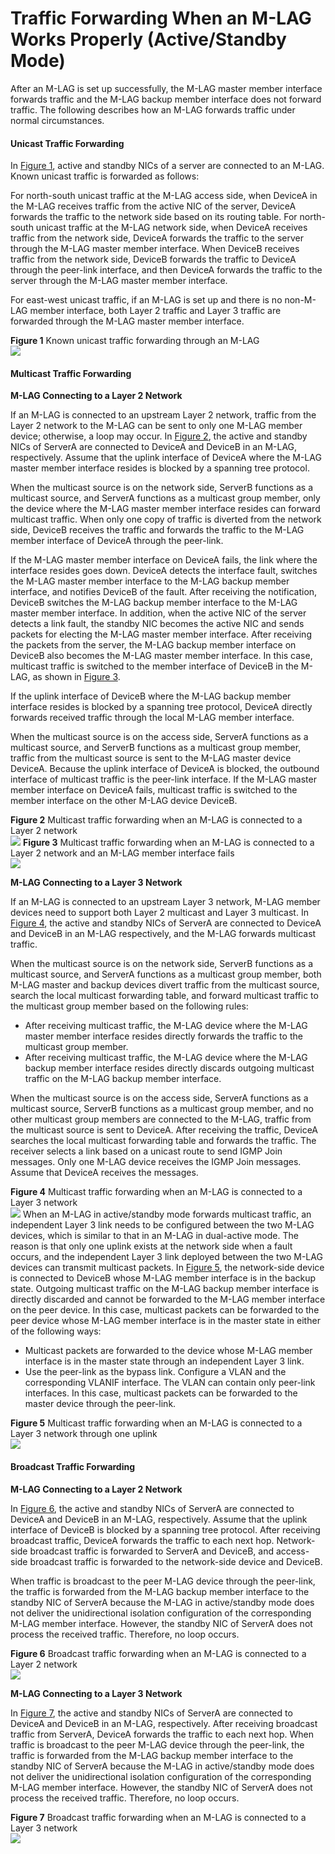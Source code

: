 Traffic Forwarding When an M-LAG Works Properly (Active/Standby Mode)
=====================================================================

After an M-LAG is set up successfully, the M-LAG master member interface forwards traffic and the M-LAG backup member interface does not forward traffic. The following describes how an M-LAG forwards traffic under normal circumstances.

#### Unicast Traffic Forwarding

In [Figure 1](#EN-US_CONCEPT_0000001564128885__fig8165131607), active and standby NICs of a server are connected to an M-LAG. Known unicast traffic is forwarded as follows:

For north-south unicast traffic at the M-LAG access side, when DeviceA in the M-LAG receives traffic from the active NIC of the server, DeviceA forwards the traffic to the network side based on its routing table. For north-south unicast traffic at the M-LAG network side, when DeviceA receives traffic from the network side, DeviceA forwards the traffic to the server through the M-LAG master member interface. When DeviceB receives traffic from the network side, DeviceB forwards the traffic to DeviceA through the peer-link interface, and then DeviceA forwards the traffic to the server through the M-LAG master member interface.

For east-west unicast traffic, if an M-LAG is set up and there is no non-M-LAG member interface, both Layer 2 traffic and Layer 3 traffic are forwarded through the M-LAG master member interface.

**Figure 1** Known unicast traffic forwarding through an M-LAG  
![](../images/en-us_image_0000001564009233.png)

#### Multicast Traffic Forwarding

**M-LAG Connecting to a Layer 2 Network**

If an M-LAG is connected to an upstream Layer 2 network, traffic from the Layer 2 network to the M-LAG can be sent to only one M-LAG member device; otherwise, a loop may occur. In [Figure 2](#EN-US_CONCEPT_0000001564128885__fig9824933163012), the active and standby NICs of ServerA are connected to DeviceA and DeviceB in an M-LAG, respectively. Assume that the uplink interface of DeviceA where the M-LAG master member interface resides is blocked by a spanning tree protocol.

When the multicast source is on the network side, ServerB functions as a multicast source, and ServerA functions as a multicast group member, only the device where the M-LAG master member interface resides can forward multicast traffic. When only one copy of traffic is diverted from the network side, DeviceB receives the traffic and forwards the traffic to the M-LAG member interface of DeviceA through the peer-link.

If the M-LAG master member interface on DeviceA fails, the link where the interface resides goes down. DeviceA detects the interface fault, switches the M-LAG master member interface to the M-LAG backup member interface, and notifies DeviceB of the fault. After receiving the notification, DeviceB switches the M-LAG backup member interface to the M-LAG master member interface. In addition, when the active NIC of the server detects a link fault, the standby NIC becomes the active NIC and sends packets for electing the M-LAG master member interface. After receiving the packets from the server, the M-LAG backup member interface on DeviceB also becomes the M-LAG master member interface. In this case, multicast traffic is switched to the member interface of DeviceB in the M-LAG, as shown in [Figure 3](#EN-US_CONCEPT_0000001564128885__fig10746101111315).

If the uplink interface of DeviceB where the M-LAG backup member interface resides is blocked by a spanning tree protocol, DeviceA directly forwards received traffic through the local M-LAG member interface.

When the multicast source is on the access side, ServerA functions as a multicast source, and ServerB functions as a multicast group member, traffic from the multicast source is sent to the M-LAG master device DeviceA. Because the uplink interface of DeviceA is blocked, the outbound interface of multicast traffic is the peer-link interface. If the M-LAG master member interface on DeviceA fails, multicast traffic is switched to the member interface on the other M-LAG device DeviceB.

**Figure 2** Multicast traffic forwarding when an M-LAG is connected to a Layer 2 network  
![](../images/en-us_image_0000001563769285.png)
**Figure 3** Multicast traffic forwarding when an M-LAG is connected to a Layer 2 network and an M-LAG member interface fails  
![](../images/en-us_image_0000001938968532.png)

**M-LAG Connecting to a Layer 3 Network**

If an M-LAG is connected to an upstream Layer 3 network, M-LAG member devices need to support both Layer 2 multicast and Layer 3 multicast. In [Figure 4](#EN-US_CONCEPT_0000001564128885__fig1849619553310), the active and standby NICs of ServerA are connected to DeviceA and DeviceB in an M-LAG respectively, and the M-LAG forwards multicast traffic.

When the multicast source is on the network side, ServerB functions as a multicast source, and ServerA functions as a multicast group member, both M-LAG master and backup devices divert traffic from the multicast source, search the local multicast forwarding table, and forward multicast traffic to the multicast group member based on the following rules:

* After receiving multicast traffic, the M-LAG device where the M-LAG master member interface resides directly forwards the traffic to the multicast group member.
* After receiving multicast traffic, the M-LAG device where the M-LAG backup member interface resides directly discards outgoing multicast traffic on the M-LAG backup member interface.

When the multicast source is on the access side, ServerA functions as a multicast source, ServerB functions as a multicast group member, and no other multicast group members are connected to the M-LAG, traffic from the multicast source is sent to DeviceA. After receiving the traffic, DeviceA searches the local multicast forwarding table and forwards the traffic. The receiver selects a link based on a unicast route to send IGMP Join messages. Only one M-LAG device receives the IGMP Join messages. Assume that DeviceA receives the messages.

**Figure 4** Multicast traffic forwarding when an M-LAG is connected to a Layer 3 network  
![](../images/en-us_image_0000001939128364.png)
When an M-LAG in active/standby mode forwards multicast traffic, an independent Layer 3 link needs to be configured between the two M-LAG devices, which is similar to that in an M-LAG in dual-active mode. The reason is that only one uplink exists at the network side when a fault occurs, and the independent Layer 3 link deployed between the two M-LAG devices can transmit multicast packets. In [Figure 5](#EN-US_CONCEPT_0000001564128885__fig18332836368), the network-side device is connected to DeviceB whose M-LAG member interface is in the backup state. Outgoing multicast traffic on the M-LAG backup member interface is directly discarded and cannot be forwarded to the M-LAG member interface on the peer device. In this case, multicast packets can be forwarded to the peer device whose M-LAG member interface is in the master state in either of the following ways:

* Multicast packets are forwarded to the device whose M-LAG member interface is in the master state through an independent Layer 3 link.
* Use the peer-link as the bypass link. Configure a VLAN and the corresponding VLANIF interface. The VLAN can contain only peer-link interfaces. In this case, multicast packets can be forwarded to the master device through the peer-link.

**Figure 5** Multicast traffic forwarding when an M-LAG is connected to a Layer 3 network through one uplink  
![](../images/en-us_image_0000001512689830.png)

#### Broadcast Traffic Forwarding

**M-LAG Connecting to a Layer 2 Network**

In [Figure 6](#EN-US_CONCEPT_0000001564128885__fig798410512597), the active and standby NICs of ServerA are connected to DeviceA and DeviceB in an M-LAG, respectively. Assume that the uplink interface of DeviceB is blocked by a spanning tree protocol. After receiving broadcast traffic, DeviceA forwards the traffic to each next hop. Network-side broadcast traffic is forwarded to ServerA and DeviceB, and access-side broadcast traffic is forwarded to the network-side device and DeviceB.

When traffic is broadcast to the peer M-LAG device through the peer-link, the traffic is forwarded from the M-LAG backup member interface to the standby NIC of ServerA because the M-LAG in active/standby mode does not deliver the unidirectional isolation configuration of the corresponding M-LAG member interface. However, the standby NIC of ServerA does not process the received traffic. Therefore, no loop occurs.

**Figure 6** Broadcast traffic forwarding when an M-LAG is connected to a Layer 2 network  
![](../images/en-us_image_0000001513048966.png)

**M-LAG Connecting to a Layer 3 Network**

In [Figure 7](#EN-US_CONCEPT_0000001564128885__fig1832962922517), the active and standby NICs of ServerA are connected to DeviceA and DeviceB in an M-LAG, respectively. After receiving broadcast traffic from ServerA, DeviceA forwards the traffic to each next hop. When traffic is broadcast to the peer M-LAG device through the peer-link, the traffic is forwarded from the M-LAG backup member interface to the standby NIC of ServerA because the M-LAG in active/standby mode does not deliver the unidirectional isolation configuration of the corresponding M-LAG member interface. However, the standby NIC of ServerA does not process the received traffic. Therefore, no loop occurs.

**Figure 7** Broadcast traffic forwarding when an M-LAG is connected to a Layer 3 network  
![](../images/en-us_image_0000001563769325.png)